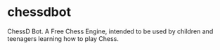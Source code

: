 # chessdbot
ChessD Bot. A Free Chess Engine, intended to be used by children and teenagers learning how to play Chess.
